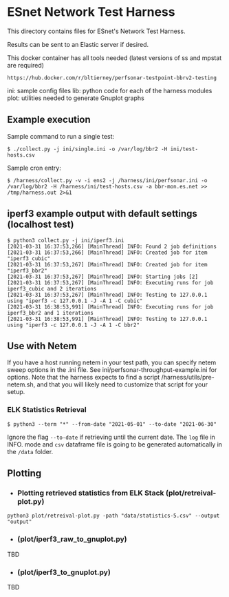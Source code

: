 # ESnet Network Test Harness

This directory contains files for ESnet's Network Test Harness.

Results can be sent to an Elastic server if desired.

This docker container has all tools needed (latest versions of ss and mpstat are required)
```
https://hub.docker.com/r/bltierney/perfsonar-testpoint-bbrv2-testing
```

ini: sample config files
lib: python code for each of the harness modules
plot: utilities needed to generate Gnuplot graphs

## Example execution

Sample command to run a single test:
~~~
$ ./collect.py -j ini/single.ini -o /var/log/bbr2 -H ini/test-hosts.csv 
~~~

Sample cron entry:
~~~
$ /harness/collect.py -v -i ens2 -j /harness/ini/perfsonar.ini -o /var/log/bbr2 -H /harness/ini/test-hosts.csv -a bbr-mon.es.net >> /tmp/harness.out 2>&1 
~~~

## iperf3 example output with default settings (localhost test)
```
$ python3 collect.py -j ini/iperf3.ini
[2021-03-31 16:37:53,266] [MainThread] INFO: Found 2 job definitions
[2021-03-31 16:37:53,266] [MainThread] INFO: Created job for item "iperf3_cubic"
[2021-03-31 16:37:53,267] [MainThread] INFO: Created job for item "iperf3_bbr2"
[2021-03-31 16:37:53,267] [MainThread] INFO: Starting jobs [2]
[2021-03-31 16:37:53,267] [MainThread] INFO: Executing runs for job iperf3_cubic and 2 iterations
[2021-03-31 16:37:53,267] [MainThread] INFO: Testing to 127.0.0.1 using "iperf3 -c 127.0.0.1 -J -A 1 -C cubic"
[2021-03-31 16:38:53,991] [MainThread] INFO: Executing runs for job iperf3_bbr2 and 1 iterations
[2021-03-31 16:38:53,991] [MainThread] INFO: Testing to 127.0.0.1 using "iperf3 -c 127.0.0.1 -J -A 1 -C bbr2"
```

## Use with Netem

If you have a host running netem in your test path, you can specify netem sweep options in the .ini file.
See ini/perfsonar-throughput-example.ini for options. Note that the harness expects to find a script
/harness/utils/pre-netem.sh, and that you will likely need to customize that script for your setup. 


### ELK Statistics Retrieval
~~~
$ python3 --term "*" --from-date "2021-05-01" --to-date "2021-06-30"
~~~
Ignore the flag `--to-date` if retrieving until the current date.
The `log` file in INFO. mode and `csv` dataframe file is going to be generated automatically in the `/data` folder.

## Plotting

- ### Plotting retrieved statistics from ELK Stack (plot/retreival-plot.py)
~~~
python3 plot/retreival-plot.py -path "data/statistics-5.csv" --output "output"
~~~

- ### (plot/iperf3_raw_to_gnuplot.py)
TBD
- ### (plot/iperf3_to_gnuplot.py)
TBD
